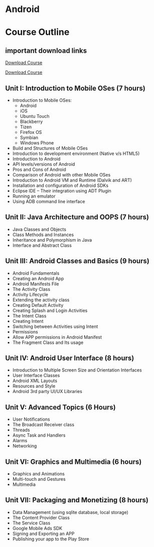 # Android

# Course Outline

<!-- add a notes to download resource in zip format which is /madt.zip -->
## important download links
[Download Course](/madt.zip)

[Download Course](/android.pdf)

## Unit I: Introduction to Mobile OSes (7 hours)
- Introduction to Mobile OSes:
  - Android
  - iOS
  - Ubuntu Touch
  - Blackberry
  - Tizen
  - Firefox OS
  - Symbian
  - Windows Phone
- Build and Structures of Mobile OSes
- Introduction to development environment (Native v/s HTML5)
- Introduction to Android
- API levels/versions of Android
- Pros and Cons of Android
- Comparison of Android with other Mobile OSes
- Introduction to Android VM and Runtime (Dalvik and ART)
- Installation and configuration of Android SDKs
- Eclipse IDE – Their integration using ADT Plugin
- Running an emulator
- Using ADB command line interface

## Unit II: Java Architecture and OOPS (7 hours)
- Java Classes and Objects
- Class Methods and Instances
- Inheritance and Polymorphism in Java
- Interface and Abstract Class

## Unit III: Android Classes and Basics (9 hours)
- Android Fundamentals
- Creating an Android App
- Android Manifests File
- The Activity Class
- Activity Lifecycle
- Extending the activity class
- Creating Default Activity
- Creating Splash and Login Activities
- The Intent Class
- Creating Intent
- Switching between Activities using Intent
- Permissions
- Allow APP permissions in Android Manifest
- The Fragment Class and Its usage

## Unit IV: Android User Interface (8 hours)
- Introduction to Multiple Screen Size and Orientation Interfaces
- User Interface Classes
- Android XML Layouts
- Resources and Style
- Android 3rd party UI/UX Libraries

## Unit V: Advanced Topics (6 Hours)
- User Notifications
- The Broadcast Receiver class
- Threads
- Async Task and Handlers
- Alarms
- Networking

## Unit VI: Graphics and Multimedia (6 hours)
- Graphics and Animations
- Multi-touch and Gestures
- Multimedia

## Unit VII: Packaging and Monetizing (8 hours)
- Data Management (using sqlite database, local storage)
- The Content Provider Class
- The Service Class
- Google Mobile Ads SDK
- Signing and Exporting an APP
- Publishing your app to the Play Store





